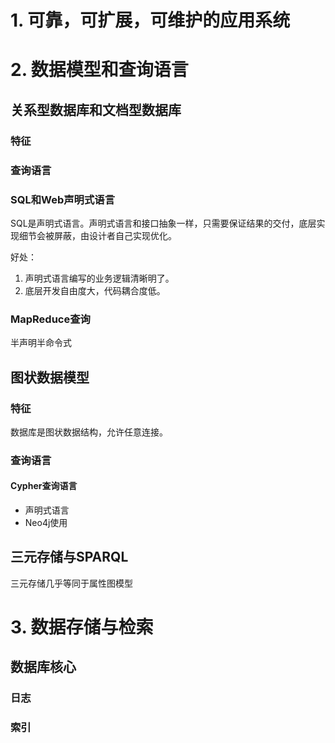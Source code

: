 # 1. 可靠，可扩展，可维护的应用系统

# 2. 数据模型和查询语言

## 关系型数据库和文档型数据库

### 特征

### 查询语言

### SQL和Web声明式语言

SQL是声明式语言。声明式语言和接口抽象一样，只需要保证结果的交付，底层实现细节会被屏蔽，由设计者自己实现优化。

好处：

1. 声明式语言编写的业务逻辑清晰明了。
2. 底层开发自由度大，代码耦合度低。

### MapReduce查询

半声明半命令式

## 图状数据模型

### 特征

数据库是图状数据结构，允许任意连接。

### 查询语言

#### Cypher查询语言

- 声明式语言
- Neo4j使用

## 三元存储与SPARQL

三元存储几乎等同于属性图模型

# 3. 数据存储与检索

## 数据库核心

### 日志

### 索引